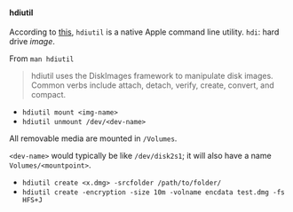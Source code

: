 #### hdiutil

According to [this](http://commandlinemac.blogspot.com/2008/12/using-hdiutil.html), ``hdiutil`` is a native Apple command line utility.  ``hdi``: hard drive *image*.

From ``man hdiutil``

>  hdiutil uses the DiskImages framework to
 manipulate disk images.  Common verbs include
 attach, detach, verify, create, convert, and
 compact.


- ``hdiutil mount <img-name>``
- ``hdiutil unmount /dev/<dev-name>``

All removable media are mounted in ``/Volumes``.

``<dev-name>`` would typically be like ``/dev/disk2s1``;  it will also have a name ``Volumes/<mountpoint>``.

- ``hdiutil create <x.dmg> -srcfolder /path/to/folder/``
- ``hdiutil create -encryption -size 10m -volname encdata test.dmg -fs HFS+J``

